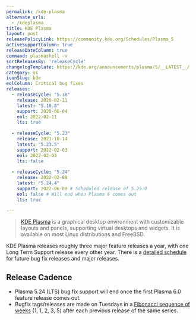```yaml
---
permalink: /kde-plasma
alternate_urls:
  - /kdeplasma
title: KDE Plasma
layout: post
releasePolicyLink: https://community.kde.org/Schedules/Plasma_5
activeSupportColumn: true
releaseDateColumn: true
command: plasmashell -v
sortReleasesBy: 'releaseCycle'
changelogTemplate: https://kde.org/announcements/plasma/5/__LATEST__/
category: os
iconSlug: kde
eolColumn: Critical bug fixes
releases:
  - releaseCycle: "5.18"
    release: 2020-02-11
    latest: "5.18.8"
    support: 2020-06-04
    eol: 2022-02-11
    lts: true
    
  - releaseCycle: "5.23"
    release: 2021-10-14
    latest: "5.23.5"
    support: 2022-02-03
    eol: 2022-02-03
    lts: false
    
  - releaseCycle: "5.24"
    release: 2022-02-08
    latest: "5.24.4"
    support: 2022-06-09 # Scheduled release of 5.25.0
    eol: false # Will end when Plasma 6 comes out
    lts: true

---
```


> [KDE Plasma](https://kde.org/plasma-desktop/) is a graphical desktop environment with customizable layouts and panels, supporting virtual desktops and widgets. It is available on most Linux distributions and FreeBSD.

KDE Plasma releases roughly three major feature releases a year, with one Long Term Support release every other year. There is a [detailed schedule](https://community.kde.org/Schedules/Plasma_5) for future bug fix releases and major releases. 

## Release Cadence
* Plasma 5.24 (LTS) bug fix support will end once the first Plasma 6.0 feature release comes out.
* Bugfix tags/releases are made on Tuesdays in a [Fibonacci sequence of weeks](https://community.kde.org/Schedules/Plasma_5#Bugfix_versions) (1, 1, 2, 3, 5) after each previous release of the same series.
